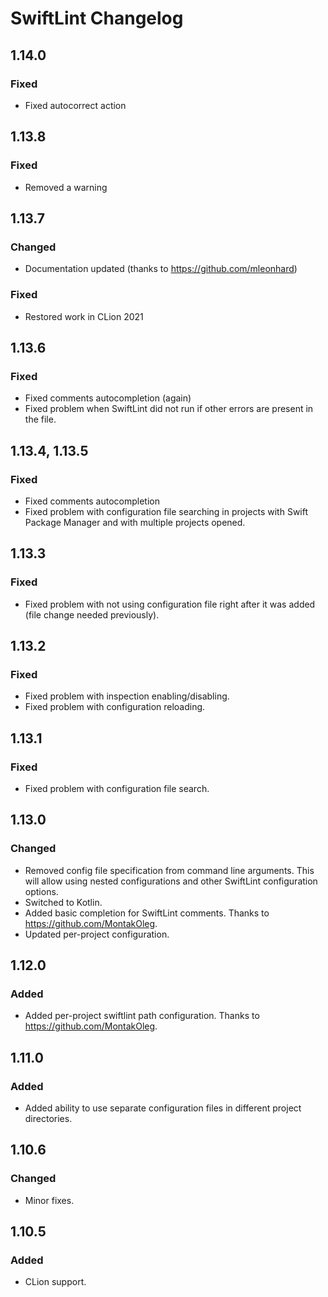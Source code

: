 <!-- Keep a Changelog guide -> https://keepachangelog.com -->

# SwiftLint Changelog

## 1.14.0
### Fixed
 - Fixed autocorrect action

## 1.13.8
### Fixed
 - Removed a warning

## 1.13.7
### Changed
 - Documentation updated (thanks to https://github.com/mleonhard)
### Fixed
 - Restored work in CLion 2021

## 1.13.6
### Fixed
 - Fixed comments autocompletion (again)
 - Fixed problem when SwiftLint did not run if other errors are present in the file.

## 1.13.4, 1.13.5
### Fixed
 - Fixed comments autocompletion
 - Fixed problem with configuration file searching in projects with Swift Package Manager and with multiple projects opened.

## 1.13.3
### Fixed
 - Fixed problem with not using configuration file right after it was added (file change needed previously).

## 1.13.2
### Fixed
 - Fixed problem with inspection enabling/disabling.
 - Fixed problem with configuration reloading.

## 1.13.1
### Fixed
 - Fixed problem with configuration file search.

## 1.13.0
### Changed
 - Removed config file specification from command line arguments. This will allow using nested configurations and other SwiftLint configuration options.
 - Switched to Kotlin.
 - Added basic completion for SwiftLint comments. Thanks to https://github.com/MontakOleg.
 - Updated per-project configuration.

## 1.12.0
### Added
 - Added per-project swiftlint path configuration. Thanks to https://github.com/MontakOleg.

## 1.11.0
### Added
 - Added ability to use separate configuration files in different project directories.

## 1.10.6
### Changed
 - Minor fixes.

## 1.10.5
### Added
 - CLion support.
